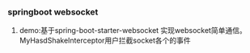  ### springboot websocket 

1. demo:基于spring-boot-starter-websocket 实现websocket简单通信。MyHasdShakeInterceptor用户拦截socket各个的事件


